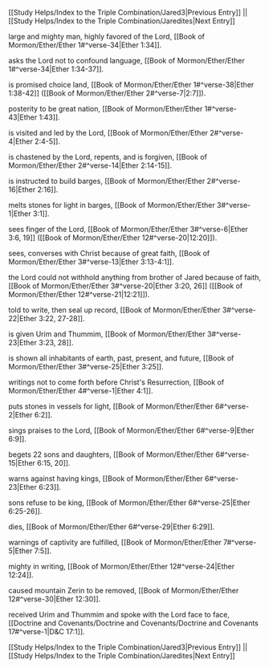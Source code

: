[[Study Helps/Index to the Triple Combination/Jared3|Previous Entry]]  ||  [[Study Helps/Index to the Triple Combination/Jaredites|Next Entry]]

 large and mighty man, highly favored of the Lord, [[Book of Mormon/Ether/Ether 1#^verse-34|Ether 1:34]].

 asks the Lord not to confound language, [[Book of Mormon/Ether/Ether 1#^verse-34|Ether 1:34-37]].

 is promised choice land, [[Book of Mormon/Ether/Ether 1#^verse-38|Ether 1:38-42]] ([[Book of Mormon/Ether/Ether 2#^verse-7|2:7]]).

 posterity to be great nation, [[Book of Mormon/Ether/Ether 1#^verse-43|Ether 1:43]].

 is visited and led by the Lord, [[Book of Mormon/Ether/Ether 2#^verse-4|Ether 2:4-5]].

 is chastened by the Lord, repents, and is forgiven, [[Book of Mormon/Ether/Ether 2#^verse-14|Ether 2:14-15]].

 is instructed to build barges, [[Book of Mormon/Ether/Ether 2#^verse-16|Ether 2:16]].

 melts stones for light in barges, [[Book of Mormon/Ether/Ether 3#^verse-1|Ether 3:1]].

 sees finger of the Lord, [[Book of Mormon/Ether/Ether 3#^verse-6|Ether 3:6, 19]] ([[Book of Mormon/Ether/Ether 12#^verse-20|12:20]]).

 sees, converses with Christ because of great faith, [[Book of Mormon/Ether/Ether 3#^verse-13|Ether 3:13-4:1]].

 the Lord could not withhold anything from brother of Jared because of faith, [[Book of Mormon/Ether/Ether 3#^verse-20|Ether 3:20, 26]] ([[Book of Mormon/Ether/Ether 12#^verse-21|12:21]]).

 told to write, then seal up record, [[Book of Mormon/Ether/Ether 3#^verse-22|Ether 3:22, 27-28]].

 is given Urim and Thummim, [[Book of Mormon/Ether/Ether 3#^verse-23|Ether 3:23, 28]].

 is shown all inhabitants of earth, past, present, and future, [[Book of Mormon/Ether/Ether 3#^verse-25|Ether 3:25]].

 writings not to come forth before Christ's Resurrection, [[Book of Mormon/Ether/Ether 4#^verse-1|Ether 4:1]].

 puts stones in vessels for light, [[Book of Mormon/Ether/Ether 6#^verse-2|Ether 6:2]].

 sings praises to the Lord, [[Book of Mormon/Ether/Ether 6#^verse-9|Ether 6:9]].

 begets 22 sons and daughters, [[Book of Mormon/Ether/Ether 6#^verse-15|Ether 6:15, 20]].

 warns against having kings, [[Book of Mormon/Ether/Ether 6#^verse-23|Ether 6:23]].

 sons refuse to be king, [[Book of Mormon/Ether/Ether 6#^verse-25|Ether 6:25-26]].

 dies, [[Book of Mormon/Ether/Ether 6#^verse-29|Ether 6:29]].

 warnings of captivity are fulfilled, [[Book of Mormon/Ether/Ether 7#^verse-5|Ether 7:5]].

 mighty in writing, [[Book of Mormon/Ether/Ether 12#^verse-24|Ether 12:24]].

 caused mountain Zerin to be removed, [[Book of Mormon/Ether/Ether 12#^verse-30|Ether 12:30]].

 received Urim and Thummim and spoke with the Lord face to face, [[Doctrine and Covenants/Doctrine and Covenants/Doctrine and Covenants 17#^verse-1|D&C 17:1]].

[[Study Helps/Index to the Triple Combination/Jared3|Previous Entry]]  ||  [[Study Helps/Index to the Triple Combination/Jaredites|Next Entry]]